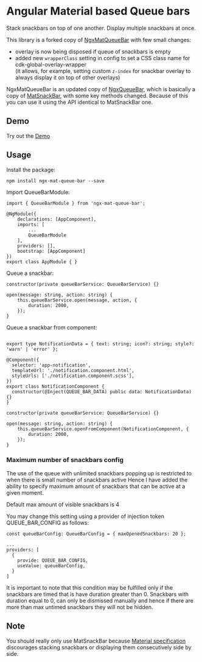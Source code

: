# Angular Material based Queue bars

Stack snackbars on top of one another. Display multiple snackbars at once.

This library is a forked copy of [NgxMatQueueBar](https://github.com/marcindz88/ngx-mat-queue-bar) with few small changes:
- overlay is now being disposed if queue of snackbars is empty
- added new `wrapperClass` setting in config to set a CSS class name for cdk-global-overlay-wrapper  
(it allows, for example, setting custom `z-index` for snackbar overlay to always display it on top of other overlays)

NgxMatQueueBar is an updated copy of [NgxQueueBar](https://github.com/ANovokmet/NgxQueueBar), which is basically a copy of [MatSnackBar](https://github.com/angular/components/tree/master/src/material/snack-bar), with some key methods changed. Because of this you can use it using the API identical to MatSnackBar one.

## Demo

Try out the [Demo](https://anovokmet.github.io/NgxQueueBar/)

## Usage

Install the package:

```
npm install ngx-mat-queue-bar --save
```

Import QueueBarModule:

```
import { QueueBarModule } from 'ngx-mat-queue-bar';

@NgModule({
    declarations: [AppComponent],
    imports: [
        ...
        QueueBarModule
    ],
    providers: [],
    bootstrap: [AppComponent]
})
export class AppModule { }
```

Queue a snackbar:
```
constructor(private queueBarService: QueueBarService) {}

open(message: string, action: string) {
    this.queueBarService.open(message, action, {
        duration: 2000,
    });
}
```

Queue a snackbar from component:
```

export type NotificationData = { text: string; icon?: string; style?: 'warn' | 'error' };

@Component({
  selector: 'app-notification',
  templateUrl: './notification.component.html',
  styleUrls: ['./notification.component.scss'],
})
export class NotificationComponent {
  constructor(@Inject(QUEUE_BAR_DATA) public data: NotificationData) {}
}

constructor(private queueBarService: QueueBarService) {}

open(message: string, action: string) {
    this.queueBarService.openFromComponent(NotificationComponent, {
        duration: 2000,
    });
}
```

### Maximum number of snackbars config

The use of the queue with unlimited snackbars popping up is restricted to when there is small number of snackbars active
Hence I have added the ability to specify maximum amount of snackbars that can be active at a given moment.

Default max amount of visible snackbars is 4

You may change this setting using a provider of injection token QUEUE_BAR_CONFIG as follows:

```
const queueBarConfig: QueueBarConfig = { maxOpenedSnackbars: 20 };

...
providers: [
  {
    provide: QUEUE_BAR_CONFIG,
    useValue: queueBarConfig,
  }
]
```

It is important to note that this condition may be fulfilled only if the snackbars are timed that is have duration greater than 0.
Snackbars with duration equal to 0, can only be dismissed manually and hence if there are more than max untimed snackbars they will not be hidden.

## Note

You should really only use MatSnackBar because [Material specification](https://material.io/components/snackbars#behavior) discourages stacking snackbars or displaying them consecutively side by side.  

